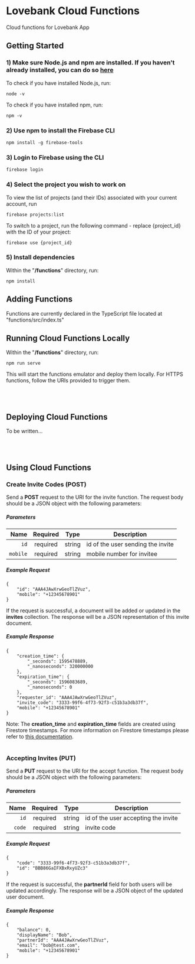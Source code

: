 # Lovebank Cloud Functions
Cloud functions for Lovebank App

## Getting Started
### 1) Make sure Node.js and npm are installed. If you haven't already installed, you can do so [here](https://nodejs.org/en/)
To check if you have installed Node.js, run:
```
node -v
```
To check if you have installed npm, run:
```
npm -v
```

### 2) Use npm to install the Firebase CLI
```
npm install -g firebase-tools
```

### 3) Login to Firebase using the CLI
``` 
firebase login
```
### 4) Select the project you wish to work on
To view the list of projects (and their IDs) associated with your current account, run
```
firebase projects:list
```
To switch to a project, run the following command - replace {project_id} with the ID of your project:
```
firebase use {project_id}
```
### 5) Install dependencies
Within the "**/functions**" directory, run:
```
npm install
```
## Adding Functions 
Functions are currently declared in the TypeScript file located at "functions/src/index.ts"

## Running Cloud Functions Locally 
Within the "**/functions**" directory, run:
```
npm run serve
```
This will start the functions emulator and deploy them locally. For HTTPS functions, follow the URIs provided to trigger them.

<br/><br/>

## Deploying Cloud Functions
To be written...

<br/><br/>

## Using Cloud Functions
### Create Invite Codes (POST)
Send a **POST** request to the URI for the invite function. The request body should be a JSON object with the following parameters:
##### Parameters
|          Name | Required |   Type  | Description |
| -------------:|:--------:|:-------:| ----------- |
| `id`          | required | string  | id of the user sending the invite |
| `mobile`      | required | string  | mobile number for invitee |

##### Example Request 
```
{
    "id": "AAA4JAwXrwGeoTlZVuz",
    "mobile": "+12345678901"
}
```
If the request is successful, a document will be added or updated in the **invites** collection. The response will be a JSON representation of this invite document.
##### Example Response
```
{
    "creation_time": {
        "_seconds": 1595478889,
        "_nanoseconds": 320000000
    },
    "expiration_time": {
        "_seconds": 1596083689,
        "_nanoseconds": 0
    },
    "requester_id": "AAA4JAwXrwGeoTlZVuz",
    "invite_code": "3333-99f6-4f73-92f3-c51b3a3db37f",
    "mobile": "+12345678901"
}
```
Note: The **creation_time** and **expiration_time** fields are created using Firestore timestamps. For more information on Firestore timestamps please refer to [this documentation](https://firebase.google.com/docs/reference/js/firebase.firestore.Timestamp).
<br/><br/>
### Accepting Invites (PUT)
Send a **PUT** request to the URI for the accept function. The request body should be a JSON object with the following parameters:
##### Parameters
|          Name | Required |   Type  | Description |
| -------------:|:--------:|:-------:| ----------- |
| `id`          | required | string  | id of the user accepting the invite |
| `code`        | required | string  | invite code |

##### Example Request 
```
{
    "code": "3333-99f6-4f73-92f3-c51b3a3db37f",
    "id": "BBB86GaIFXBxRxyUZc3"
}
```
If the request is successful, the **partnerId** field for both users will be updated accordingly. The response will be a JSON object of the updated user document.
##### Example Response
```
{
    "balance": 0,
    "displayName": "Bob",
    "partnerId": "AAA4JAwXrwGeoTlZVuz",
    "email": "bob@test.com",
    "mobile": "+12345678901"
}
```
